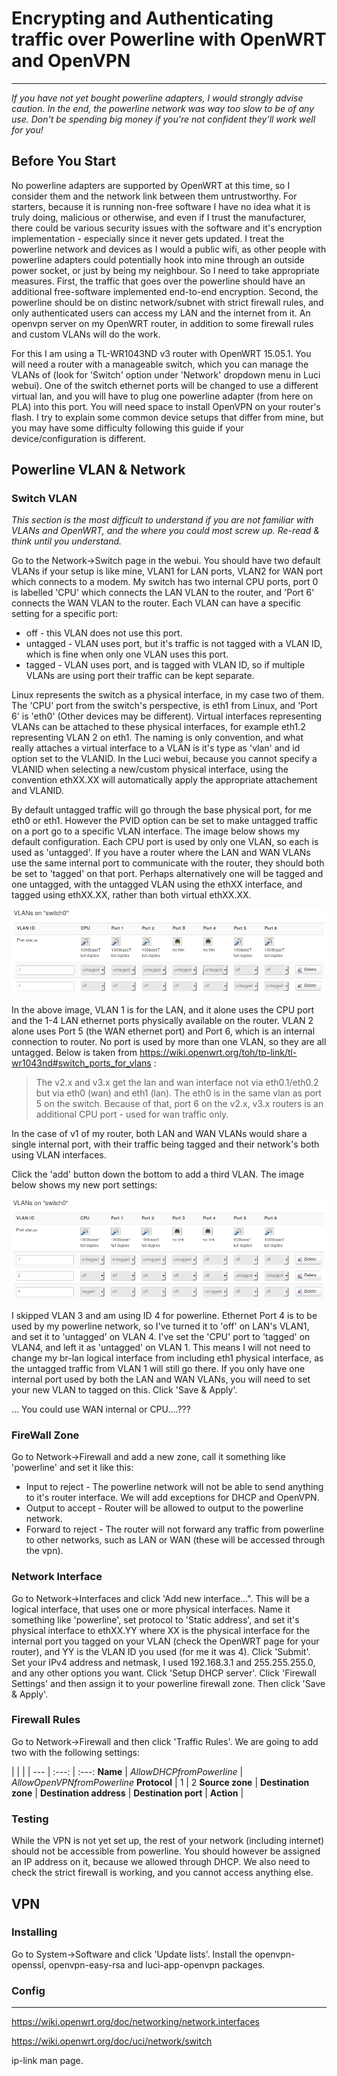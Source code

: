 # Encrypting and Authenticating traffic over Powerline with OpenWRT and OpenVPN

---

*If you have not yet bought powerline adapters, I would strongly advise caution. In the end, the powerline network was way too slow to be of any use. Don't be spending big money if you're not confident they'll work well for 
you!*

## Before You Start

No powerline adapters are supported by OpenWRT at this time, so I consider them and the network link between them untrustworthy. For starters, because it is running non-free software I have no idea what it is truly doing, 
malicious or otherwise, and even if I trust the manufacturer, there could be various security issues with the software and it's encryption implementation - especially since it never gets updated. I treat the powerline network and 
devices as I would a public wifi, as other people with powerline adapters could potentially hook into mine through an outside power socket, or just by being my neighbour. So I need to take appropriate measures. First, the traffic 
that goes over the powerline should have an additional free-software implemented end-to-end encryption. Second, the powerline should be on distinc network/subnet with strict firewall rules, and only authenticated users can access 
my LAN and the internet from it. An openvpn server on my OpenWRT router, in addition to some firewall rules and custom VLANs will do the work.

For this I am using a TL-WR1043ND v3 router with OpenWRT 15.05.1. You will need a router with a manageable switch, which you can manage the VLANs of (look for 'Switch' option under 'Network' dropdown menu in Luci webui). One of 
the switch ethernet ports will be changed to use a different virtual lan, and you will have to plug one powerline adapter (from here on PLA) into this port. You will need space to install OpenVPN on your router's flash. I try to 
explain some common device setups that differ from mine, but you may have some difficulty following this guide if your device/configuration is different.

## Powerline VLAN & Network

### Switch VLAN

*This section is the most difficult to understand if you are not familiar with VLANs and OpenWRT, and the where you could most screw up. Re-read & think until you understand.*

Go to the Network->Switch page in the webui. You should have two default VLANs if your setup is like mine, VLAN1 for LAN ports, VLAN2 for WAN port which connects to a modem. My switch has two internal CPU ports, port 0 is labelled 
'CPU' which connects the LAN VLAN to the router, and 'Port 6' connects the WAN VLAN to the router. Each VLAN can have a specific setting for a specific port:

* off - this VLAN does not use this port.
* untagged - VLAN uses port, but it's traffic is not tagged with a VLAN ID, which is fine when only one VLAN uses this port.
* tagged - VLAN uses port, and is tagged with VLAN ID, so if multiple VLANs are using port their traffic can be kept separate.

Linux represents the switch as a physical interface, in my case two of them. The 'CPU' port from the switch's perspective, is eth1 from Linux, and 'Port 6' is 'eth0' (Other devices may be different). Virtual interfaces 
representing VLANs can be attached to these physical interfaces, for example eth1.2 representing VLAN 2 on eth1. The naming is only convention, and what really attaches a virtual interface to a VLAN is it's type as 'vlan' and id 
option set to the VLANID. In the Luci webui, because you cannot specify a VLANID when selecting a new/custom physical interface, using the convention ethXX.XX will automatically apply the appropriate attachement and VLANID.

By default untagged traffic will go through the base physical port, for me eth0 or eth1. However the PVID option can be set to make untagged traffic on a port go to a specific VLAN interface. The image below shows my default 
configuration. Each CPU port is used by only one VLAN, so each is used as 'untagged'. If you have a router where the LAN and WAN VLANs use the same internal port to communicate with the router, they 
should both be set to 'tagged' on that port. Perhaps alternatively one will be tagged and one untagged, with the untagged VLAN using the ethXX interface, and tagged using ethXX.XX, rather than both virtual ethXX.XX. 

![](PLA_luci_switch_default.png "Default VLANs for TL-WR1043ND v3 on 15.05.1")

In the above image, VLAN 1 is for the LAN, and it alone uses the CPU port and the 1-4 LAN ethernet ports physically available on the router. VLAN 2 alone uses Port 5 (the WAN ethernet port) and Port 6, which is an internal 
connection to router. No port is used by more than one VLAN, so they are all untagged. Below is taken from <https://wiki.openwrt.org/toh/tp-link/tl-wr1043nd#switch_ports_for_vlans> :

> The v2.x and v3.x get the lan and wan interface not via eth0.1/eth0.2 but via eth0 (wan) and eth1 (lan). The eth0 is in the same vlan as port 5 on the switch. Because of that, port 6 on the v2.x, v3.x routers is an additional 
> CPU port - used for wan traffic only.

In the case of v1 of my router, both LAN and WAN VLANs would share a single internal port, with their traffic being tagged and their network's both using VLAN interfaces.

Click the 'add' button down the bottom to add a third VLAN. The image below shows my new port settings:

![](PLA_luci_switch_changed.png "VLANs changed for powerline on TL-WR1043ND v3 on 15.05.1")

I skipped VLAN 3 and am using ID 4 for powerline. Ethernet Port 4 is to be used by my powerline network, so I've turned it to 'off' on LAN's VLAN1, and set it to 'untagged' on VLAN 4. I've set the 'CPU' port to 'tagged' on VLAN4, 
and left it as 'untagged' on VLAN 1. This means I will not need to change my br-lan logical interface from including eth1 physical interface, as the untagged traffic from VLAN 1 will still go there. If you only have one internal 
port used by both the LAN and WAN VLANs, you will need to set your new VLAN to tagged on this. Click 'Save & Apply'.

... You could use WAN internal or CPU....???

### FireWall Zone

Go to Network->Firewall and add a new zone, call it something like 'powerline' and set it like this:

* Input to reject - The powerline network will not be able to send anything to it's router interface. We will add exceptions for DHCP and OpenVPN.
* Output to accept - Router will be allowed to output to the powerline network.
* Forward to reject - The router will not forward any traffic from powerline to other networks, such as LAN or WAN (these will be accessed through the vpn).

### Network Interface

Go to Network->Interfaces and click 'Add new interface...". This will be a logical interface, that uses one or more physical interfaces. Name it something like 'powerline', set protocol to 'Static address', and set it's physical 
interface to ethXX.YY where XX is the physical interface for the internal port you tagged on your VLAN (check the OpenWRT page for your router), and YY is the VLAN ID you used (for me it was 4). Click 'Submit'. Set your IPv4 
address and netmask, I used 192.168.3.1 and 255.255.255.0, and any other options you want. Click 'Setup DHCP server'. Click 'Firewall Settings' and then assign it to your powerline firewall zone. Then click 'Save & Apply'.

### Firewall Rules

Go to Network->Firewall and then click 'Traffic Rules'. We are going to add two with the following settings:

|		|							|
| ---	| :---:						| :---:
 **Name**	| *AllowDHCPfromPowerline*	| *AllowOpenVPNfromPowerline*
 **Protocol**	| 1							| 2
 **Source zone** |
 **Destination zone** |
 **Destination address** |
 **Destination port** |
 **Action** |
 
### Testing

While the VPN is not yet set up, the rest of your network (including internet) should not be accessible from powerline. You should however be assigned an IP address on it, because we allowed through DHCP. We also need to check the 
strict firewall is working, and you cannot access anything else.

## VPN

### Installing

Go to System->Software and click 'Update lists'. Install the openvpn-openssl, openvpn-easy-rsa and 
luci-app-openvpn packages.

### Config


---

https://wiki.openwrt.org/doc/networking/network.interfaces

https://wiki.openwrt.org/doc/uci/network/switch

ip-link man page.
